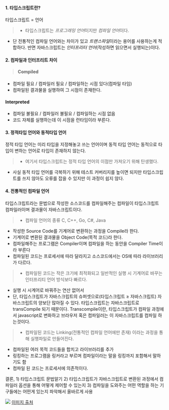 #### 1. 타입스크립트란?

타입스크립트 = 언어

> - 타입스크립트는 *프로그래밍 언어*이지만 *컴파일 언어*이다.

- 단 전통적인 컴파일 언어와는 차이가 있고 *트랜스파일*이라는 용어를 사용하는게 적합하다.
  반면 자바스크립트는 _인터프리터 언어_(작성하면 읽으면서 실행되는)이다.

#### 2. 컴파일과 인터프리트 차이

> #### Compiled

- 컴파일 필요 / 컴파일러 필요 / 컴파일하는 시점 있다(컴파일 타임)
- 컴파일된 결과물을 실행하여 그 시점이 존재한다.

#### Interpreted

- 컴파일 불필요 / 컴파일러 불필요 / 컴파일하는 시점 없음
- 코드 자체를 실행하는데 이 시점을 런타임이라 부른다.

#### 3. 정적타입 언어와 동적타입 언어

정적 타입 언어는 미리 타입을 지정해놓고 쓰는 언어이며
동적 타입 언어는 동적으로 타입이 변하는 언어로 타입이 존재하지 않는다.

> - 여기서 타입스크립트는 정적 타입 언어의 이점만 가져오기 위해 탄생했다.

- 사실 동적 타입 언어를 극복하기 위해 테스트 커버리지를 높이면 되지만 타입스크립트를 쓰지 않아도 오류를 잡을 수 있지만 이 과정이 쉽지 않다.

#### 4. 전통적인 컴파일 언어

타입스크립트라는 문법으로 작성한 소스코드를 컴파일해주는 컴파일이 타입스크립트 컴파일러이며 결과물이 자바스크립트이다.

> - 컴파일 언어의 종류 C, C++, Go, C#, Java

- 작성한 Source Code를 기계어로 변환하는 과정을 Compile라 한다.
- 기계어로 변환된 결과물을 Object Code(목적 코드)라 한다.
- 컴파일해주는 프로그램은 Compiler이며 컴파일을 하는 동안을 Compiler Time이라 부른다
- 컴파일된 코드는 프로세서에 따라 달라지고 소스코드에서는 OS에 따라 라이브러리가 다르다.

> - 컴파일된 코드는 작은 크기에 최적화되고 일반적인 실행 시 기계어로 바꾸는 인터프리티 언어 방식보다 빠르다.

- 실행 시 시계어로 바꿔주는 연산 없어서
- 단, 타입스크립트가 자바스크립트의 슈퍼셋으로(타입스크립트 ≥ 자바스크립트) 자바스크립트의 양보단 많아질 수 있다.
  타입스크립트는 자바스크립트로 transCompile 되기 때문이다. Transcompile이란, 타입스크립트가 컴파일 과정에서 javascript로 변화하고 브라우저 혹은 컴파일러는 이 자바스크립트를 컴파일 하는것이다.

> - 컴파일된 코드는 Linking(전통적인 컴파일 언어에만 존재) 이라는 과정을 통해 실행파일로 만들어진다.

- 컴파일된 여러 목적 코드들을 합치고 라이브러리를 추가
- 링킹하는 프로그램을 링커라고 부르며 컴파일이라는 말을 링킹까지 포함해서 말하기도 함
- 컴파일 된 코드는 프로세서에 의존적이다.

결론, 1) 타입스크립트 문법알기 2) 타입스크립트가 자바스크립트로 변환된 과정에서 컴파일러 옵션을 통해 어떻게 제어할 수 있는지 3) 컴파일을 도와주는 어떤 역할을 하는 기구들에는 어떤게 있는지 파악해서 올바르게 사용

![](https://images.velog.io/images/minj9_6/post/e47964ac-e1ba-4f7a-992e-a31aef7b3613/image.png)
[이미지 출처](https://www.google.com/search?q=%ED%83%80%EC%9E%85%EC%8A%A4%ED%81%AC%EB%A6%BD%ED%8A%B8+%EC%9E%90%EB%B0%94%EC%8A%A4%ED%81%AC%EB%A6%BD%ED%8A%B8+%EA%B4%80%EA%B3%84&rlz=1C5CHFA_enKR973KR973&sxsrf=APq-WBuxMOBjRBoqqBzAVEv7nMET-k1CQA:1644324543273&source=lnms&tbm=isch&sa=X&ved=2ahUKEwiG96-ikvD1AhXCOnAKHd3hBNcQ_AUoAXoECAEQAw&biw=880&bih=849&dpr=1.8#imgrc=QuohanacOSwtMM)
